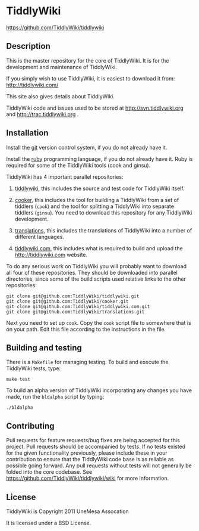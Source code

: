 TiddlyWiki
==========

https://github.com/TiddlyWiki/tiddlywiki


Description
-----------

This is the master repository for the core of TiddlyWiki. It is for the development and maintenance of TiddlyWiki.

If you simply wish to use TiddlyWiki, it is easiest to download it from: http://tiddlywiki.com/

This site also gives details about TiddlyWiki.

TiddlyWiki code and issues used to be stored at http://svn.tiddlywiki.org and http://trac.tiddlywiki.org .


Installation
------------

Install the [git](http://git-scm.com/download) version control system, if you do not already have it.

Install the [ruby](http://www.ruby-lang.org/en/downloads/) programming language, if you do not already have it. Ruby is required for some of the TiddlyWiki tools (cook and ginsu).

TiddlyWiki has 4 important parallel repositories:

1. [tiddlywiki](https://github.com/TiddlyWiki/tiddlywiki), this includes the source and test code for TiddlyWiki itself.

2. [cooker](https://github.com/TiddlyWiki/cooker), this includes the tool for building a TiddlyWiki from a set of tiddlers (`cook`) and the tool for splitting a TiddlyWiki into separate tiddlers (`ginsu`). You need to download this repository for any TiddlyWiki development.

3. [translations](https://github.com/TiddlyWiki/translations), this includes the translations of TiddlyWiki into a number of different languages.

4. [tiddlywiki.com](https://github.com/TiddlyWiki/tiddlywiki.com), this includes what is required to build and upload the http://tiddlywiki.com website.


To do any serious work on TiddlyWiki you will probably want to download all four of these repositories. They should be downloaded into parallel directories, since some of the build scripts used relative links to the other repositories:

    git clone git@github.com:TiddlyWiki/tiddlywiki.git
    git clone git@github.com:TiddlyWiki/cooker.git
    git clone git@github.com:TiddlyWiki/tiddlywiki.com.git
    git clone git@github.com:TiddlyWiki/translations.git


Next you need to set up `cook`. Copy the `cook` script file to somewhere that is on your path. Edit this file according to the instructions in the file.


Building and testing
--------------------

There is a `Makefile` for managing testing. To build and execute the TiddlyWiki tests, type:

    make test

To build an alpha version of TiddlyWiki incorporating any changes you have made, run the `bldalpha` script by typing:

    ./bldalpha


Contributing
------------

Pull requests for feature requests/bug fixes are being accepted for this project. Pull requests should be accompanied by tests. If no tests existed for the given functionality previously, please include these in your contribution to ensure that the TiddlyWiki code base is as reliable as possible going forward. Any pull requests without tests will not generally be folded into the core codebase. See https://github.com/TiddlyWiki/tiddlywiki/wiki for more information.


License
-------

TiddlyWiki is Copyright 2011 UneMesa Assocation

It is licensed under a BSD License.
